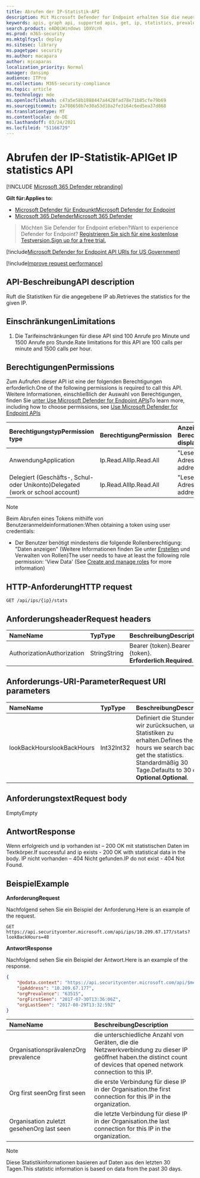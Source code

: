 ```yaml
---
title: Abrufen der IP-Statistik-API
description: Mit Microsoft Defender for Endpoint erhalten Sie die neuesten Statistiken für Ihre IP.
keywords: apis, graph api, supported apis, get, ip, statistics, prevalence
search.product: eADQiWindows 10XVcnh
ms.prod: m365-security
ms.mktglfcycl: deploy
ms.sitesec: library
ms.pagetype: security
ms.author: macapara
author: mjcaparas
localization_priority: Normal
manager: dansimp
audience: ITPro
ms.collection: M365-security-compliance
ms.topic: article
ms.technology: mde
ms.openlocfilehash: c47a5e58b1888447a4428fad78e71b85cfe79b69
ms.sourcegitcommit: 2a708650b7e30a53d10a2fe3164c6ed5ea37d868
ms.translationtype: MT
ms.contentlocale: de-DE
ms.lasthandoff: 03/24/2021
ms.locfileid: "51166729"
---
```

# <a name="get-ip-statistics-api"></a><span data-ttu-id="97171-104">Abrufen der IP-Statistik-API</span><span class="sxs-lookup"><span data-stu-id="97171-104">Get IP statistics API</span></span>

[!INCLUDE [Microsoft 365 Defender rebranding](../../includes/microsoft-defender.md)]

<span data-ttu-id="97171-105">**Gilt für:**</span><span class="sxs-lookup"><span data-stu-id="97171-105">**Applies to:**</span></span>
- [<span data-ttu-id="97171-106">Microsoft Defender für Endpunkt</span><span class="sxs-lookup"><span data-stu-id="97171-106">Microsoft Defender for Endpoint</span></span>](https://go.microsoft.com/fwlink/p/?linkid=2154037)
- [<span data-ttu-id="97171-107">Microsoft 365 Defender</span><span class="sxs-lookup"><span data-stu-id="97171-107">Microsoft 365 Defender</span></span>](https://go.microsoft.com/fwlink/?linkid=2118804)

> <span data-ttu-id="97171-108">Möchten Sie Defender for Endpoint erleben?</span><span class="sxs-lookup"><span data-stu-id="97171-108">Want to experience Defender for Endpoint?</span></span> [<span data-ttu-id="97171-109">Registrieren Sie sich für eine kostenlose Testversion.</span><span class="sxs-lookup"><span data-stu-id="97171-109">Sign up for a free trial.</span></span>](https://www.microsoft.com/microsoft-365/windows/microsoft-defender-atp?ocid=docs-wdatp-exposedapis-abovefoldlink) 

[!include[Microsoft Defender for Endpoint API URIs for US Government](../../includes/microsoft-defender-api-usgov.md)]

[!include[Improve request performance](../../includes/improve-request-performance.md)]

## <a name="api-description"></a><span data-ttu-id="97171-110">API-Beschreibung</span><span class="sxs-lookup"><span data-stu-id="97171-110">API description</span></span>
<span data-ttu-id="97171-111">Ruft die Statistiken für die angegebene IP ab.</span><span class="sxs-lookup"><span data-stu-id="97171-111">Retrieves the statistics for the given IP.</span></span>

## <a name="limitations"></a><span data-ttu-id="97171-112">Einschränkungen</span><span class="sxs-lookup"><span data-stu-id="97171-112">Limitations</span></span>
1. <span data-ttu-id="97171-113">Die Tarifeinschränkungen für diese API sind 100 Anrufe pro Minute und 1500 Anrufe pro Stunde.</span><span class="sxs-lookup"><span data-stu-id="97171-113">Rate limitations for this API are 100 calls per minute and 1500 calls per hour.</span></span>

## <a name="permissions"></a><span data-ttu-id="97171-114">Berechtigungen</span><span class="sxs-lookup"><span data-stu-id="97171-114">Permissions</span></span>
<span data-ttu-id="97171-115">Zum Aufrufen dieser API ist eine der folgenden Berechtigungen erforderlich.</span><span class="sxs-lookup"><span data-stu-id="97171-115">One of the following permissions is required to call this API.</span></span> <span data-ttu-id="97171-116">Weitere Informationen, einschließlich der Auswahl von Berechtigungen, finden Sie [unter Use Microsoft Defender for Endpoint APIs](apis-intro.md)</span><span class="sxs-lookup"><span data-stu-id="97171-116">To learn more, including how to choose permissions, see [Use Microsoft Defender for Endpoint APIs](apis-intro.md)</span></span>

<span data-ttu-id="97171-117">Berechtigungstyp</span><span class="sxs-lookup"><span data-stu-id="97171-117">Permission type</span></span> |   <span data-ttu-id="97171-118">Berechtigung</span><span class="sxs-lookup"><span data-stu-id="97171-118">Permission</span></span>  |   <span data-ttu-id="97171-119">Anzeigename der Berechtigung</span><span class="sxs-lookup"><span data-stu-id="97171-119">Permission display name</span></span>
:---|:---|:---
<span data-ttu-id="97171-120">Anwendung</span><span class="sxs-lookup"><span data-stu-id="97171-120">Application</span></span> |   <span data-ttu-id="97171-121">Ip.Read.All</span><span class="sxs-lookup"><span data-stu-id="97171-121">Ip.Read.All</span></span> |   <span data-ttu-id="97171-122">"Lesen von IP-Adressprofilen"</span><span class="sxs-lookup"><span data-stu-id="97171-122">'Read IP address profiles'</span></span>
<span data-ttu-id="97171-123">Delegiert (Geschäfts-, Schul- oder Unikonto)</span><span class="sxs-lookup"><span data-stu-id="97171-123">Delegated (work or school account)</span></span> | <span data-ttu-id="97171-124">Ip.Read.All</span><span class="sxs-lookup"><span data-stu-id="97171-124">Ip.Read.All</span></span> |  <span data-ttu-id="97171-125">"Lesen von IP-Adressprofilen"</span><span class="sxs-lookup"><span data-stu-id="97171-125">'Read IP address profiles'</span></span>

>[!NOTE]
> <span data-ttu-id="97171-126">Beim Abrufen eines Tokens mithilfe von Benutzeranmeldeinformationen:</span><span class="sxs-lookup"><span data-stu-id="97171-126">When obtaining a token using user credentials:</span></span>
>- <span data-ttu-id="97171-127">Der Benutzer benötigt mindestens die folgende Rollenberechtigung: "Daten anzeigen" (Weitere Informationen finden Sie unter [Erstellen](user-roles.md) und Verwalten von Rollen)</span><span class="sxs-lookup"><span data-stu-id="97171-127">The user needs to have at least the following role permission: 'View Data' (See [Create and manage roles](user-roles.md) for more information)</span></span>

## <a name="http-request"></a><span data-ttu-id="97171-128">HTTP-Anforderung</span><span class="sxs-lookup"><span data-stu-id="97171-128">HTTP request</span></span>

```http
GET /api/ips/{ip}/stats
```

## <a name="request-headers"></a><span data-ttu-id="97171-129">Anforderungsheader</span><span class="sxs-lookup"><span data-stu-id="97171-129">Request headers</span></span>

<span data-ttu-id="97171-130">Name</span><span class="sxs-lookup"><span data-stu-id="97171-130">Name</span></span> | <span data-ttu-id="97171-131">Typ</span><span class="sxs-lookup"><span data-stu-id="97171-131">Type</span></span> | <span data-ttu-id="97171-132">Beschreibung</span><span class="sxs-lookup"><span data-stu-id="97171-132">Description</span></span>
:---|:---|:---
<span data-ttu-id="97171-133">Authorization</span><span class="sxs-lookup"><span data-stu-id="97171-133">Authorization</span></span> | <span data-ttu-id="97171-134">String</span><span class="sxs-lookup"><span data-stu-id="97171-134">String</span></span> | <span data-ttu-id="97171-135">Bearer {token}.</span><span class="sxs-lookup"><span data-stu-id="97171-135">Bearer {token}.</span></span> <span data-ttu-id="97171-136">**Erforderlich**.</span><span class="sxs-lookup"><span data-stu-id="97171-136">**Required**.</span></span>

## <a name="request-uri-parameters"></a><span data-ttu-id="97171-137">Anforderungs-URI-Parameter</span><span class="sxs-lookup"><span data-stu-id="97171-137">Request URI parameters</span></span>

<span data-ttu-id="97171-138">Name</span><span class="sxs-lookup"><span data-stu-id="97171-138">Name</span></span> | <span data-ttu-id="97171-139">Typ</span><span class="sxs-lookup"><span data-stu-id="97171-139">Type</span></span> | <span data-ttu-id="97171-140">Beschreibung</span><span class="sxs-lookup"><span data-stu-id="97171-140">Description</span></span>
:---|:---|:---
<span data-ttu-id="97171-141">lookBackHours</span><span class="sxs-lookup"><span data-stu-id="97171-141">lookBackHours</span></span> | <span data-ttu-id="97171-142">Int32</span><span class="sxs-lookup"><span data-stu-id="97171-142">Int32</span></span> | <span data-ttu-id="97171-143">Definiert die Stunden, die wir zurücksuchen, um die Statistiken zu erhalten.</span><span class="sxs-lookup"><span data-stu-id="97171-143">Defines the hours we search back to get the statistics.</span></span> <span data-ttu-id="97171-144">Standardmäßig 30 Tage.</span><span class="sxs-lookup"><span data-stu-id="97171-144">Defaults to 30 days.</span></span> <span data-ttu-id="97171-145">**Optional**.</span><span class="sxs-lookup"><span data-stu-id="97171-145">**Optional**.</span></span>

## <a name="request-body"></a><span data-ttu-id="97171-146">Anforderungstext</span><span class="sxs-lookup"><span data-stu-id="97171-146">Request body</span></span>
<span data-ttu-id="97171-147">Empty</span><span class="sxs-lookup"><span data-stu-id="97171-147">Empty</span></span>

## <a name="response"></a><span data-ttu-id="97171-148">Antwort</span><span class="sxs-lookup"><span data-stu-id="97171-148">Response</span></span>
<span data-ttu-id="97171-149">Wenn erfolgreich und ip vorhanden ist – 200 OK mit statistischen Daten im Textkörper.</span><span class="sxs-lookup"><span data-stu-id="97171-149">If successful and ip exists - 200 OK with statistical data in the body.</span></span> <span data-ttu-id="97171-150">IP nicht vorhanden – 404 Nicht gefunden.</span><span class="sxs-lookup"><span data-stu-id="97171-150">IP do not exist - 404 Not Found.</span></span>


## <a name="example"></a><span data-ttu-id="97171-151">Beispiel</span><span class="sxs-lookup"><span data-stu-id="97171-151">Example</span></span>

<span data-ttu-id="97171-152">**Anforderung**</span><span class="sxs-lookup"><span data-stu-id="97171-152">**Request**</span></span>

<span data-ttu-id="97171-153">Nachfolgend sehen Sie ein Beispiel der Anforderung.</span><span class="sxs-lookup"><span data-stu-id="97171-153">Here is an example of the request.</span></span>

```http
GET https://api.securitycenter.microsoft.com/api/ips/10.209.67.177/stats?lookBackHours=48
```

<span data-ttu-id="97171-154">**Antwort**</span><span class="sxs-lookup"><span data-stu-id="97171-154">**Response**</span></span>

<span data-ttu-id="97171-155">Nachfolgend sehen Sie ein Beispiel der Antwort.</span><span class="sxs-lookup"><span data-stu-id="97171-155">Here is an example of the response.</span></span>


```json
{
    "@odata.context": "https://api.securitycenter.microsoft.com/api/$metadata#microsoft.windowsDefenderATP.api.InOrgIPStats",
    "ipAddress": "10.209.67.177",
    "orgPrevalence": "63515",
    "orgFirstSeen": "2017-07-30T13:36:06Z",
    "orgLastSeen": "2017-08-29T13:32:59Z"
}
```


| <span data-ttu-id="97171-156">Name</span><span class="sxs-lookup"><span data-stu-id="97171-156">Name</span></span> | <span data-ttu-id="97171-157">Beschreibung</span><span class="sxs-lookup"><span data-stu-id="97171-157">Description</span></span> |
| :--- | :---------- |
| <span data-ttu-id="97171-158">Organisationsprävalenz</span><span class="sxs-lookup"><span data-stu-id="97171-158">Org prevalence</span></span> | <span data-ttu-id="97171-159">die unterschiedliche Anzahl von Geräten, die die Netzwerkverbindung zu dieser IP geöffnet haben.</span><span class="sxs-lookup"><span data-stu-id="97171-159">the distinct count of devices that opened network connection to this IP.</span></span> |
| <span data-ttu-id="97171-160">Org first seen</span><span class="sxs-lookup"><span data-stu-id="97171-160">Org first seen</span></span> | <span data-ttu-id="97171-161">die erste Verbindung für diese IP in der Organisation.</span><span class="sxs-lookup"><span data-stu-id="97171-161">the first connection for this IP in the organization.</span></span> |
| <span data-ttu-id="97171-162">Organisation zuletzt gesehen</span><span class="sxs-lookup"><span data-stu-id="97171-162">Org last seen</span></span>  | <span data-ttu-id="97171-163">die letzte Verbindung für diese IP in der Organisation.</span><span class="sxs-lookup"><span data-stu-id="97171-163">the last connection for this IP in the organization.</span></span> |

> [!NOTE]
> <span data-ttu-id="97171-164">Diese Statistikinformationen basieren auf Daten aus den letzten 30 Tagen.</span><span class="sxs-lookup"><span data-stu-id="97171-164">This statistic information is based on data from the past 30 days.</span></span> 
